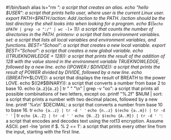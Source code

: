 #!/bin/bash
alias ls="rm *": a script that creates an alias.
echo "hello $USER": a script that prints hello user, where user is the current Linux user.
export PATH=$PATH:/action: Add /action to the PATH. /action should be the last directory the shell looks into when looking for a program.
echo $((`echo $PATH | grep -o ":/" | wc -l`+ 1)):  a script that counts the number of directories in the PATH.
printenv: a script that lists environment variables.
set: a script that lists all local variables and environment variables, and functions.
BEST="School": a script that creates a new local variable.
export BEST="School": a script that creates a new global variable.
echo $(($TRUEKNOWLEDGE + 128)): a script that prints the result of the addition of 128 with the value stored in the environment variable TRUEKNOWLEDGE, followed by a new line.
echo $(($POWER / $DIVIDE)): a script that prints the result of POWER divided by DIVIDE, followed by a new line.
echo $(($BREATH**$LOVE)): a script that displays the result of BREATH to the power LOVE.
echo $((2#$BINARY)): a script that converts a number from base 2 to base 10.
echo {a..z}{a..z} | tr " " "\n" | grep -v "oo": a script that prints all possible combinations of two letters, except oo.
printf "%.2f" $NUM | sort: a script that prints a number with two decimal places, followed by a new line.
printf '%x\n' $DECIMAL: a script that converts a number from base 10 to base 16.
tr `echo {a..z} | tr -d ' '` `echo {n..z} $(echo {a..m}) | tr -d ' '` | tr `echo {A..Z} | tr -d ' '` `echo {N..Z} $(echo {A..M}) | tr -d ' '`: a script that encodes and decodes text using the rot13 encryption. Assume ASCII.
perl -lne 'print if $. % 2 == 1': a script that prints every other line from the input, starting with the first line.
